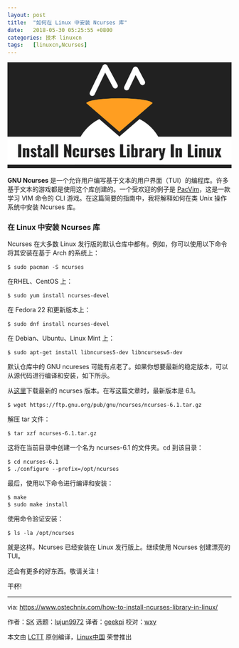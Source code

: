 ```yaml
---
layout: post
title:	"如何在 Linux 中安装 Ncurses 库"
date:	2018-05-30 05:25:55 +0800 
categories:	技术 linuxcn 
tags:	[linuxcn,Ncurses]
---
```



![](/Asserts/Images/album/201805/30/052558qxq9b12iz8qk8nqh.png)


**GNU Ncurses** 是一个允许用户编写基于文本的用户界面（TUI）的编程库。许多基于文本的游戏都是使用这个库创建的。一个受欢迎的例子是 [PacVim](https://www.ostechnix.com/pacvim-a-cli-game-to-learn-vim-commands/)，这是一款学习 VIM 命令的 CLI 游戏。在这篇简要的指南中，我将解释如何在类 Unix 操作系统中安装 Ncurses 库。


### 在 Linux 中安装 Ncurses 库


Ncurses 在大多数 Linux 发行版的默认仓库中都有。例如，你可以使用以下命令将其安装在基于 Arch 的系统上：



```
$ sudo pacman -S ncurses

```

在RHEL、CentOS 上：



```
$ sudo yum install ncurses-devel

```

在 Fedora 22 和更新版本上：



```
$ sudo dnf install ncurses-devel

```

在 Debian、Ubuntu、Linux Mint 上：



```
$ sudo apt-get install libncurses5-dev libncursesw5-dev

```

默认仓库中的 GNU ncureses 可能有点老了。如果你想要最新的稳定版本，可以从源代码进行编译和安装，如下所示。


从[这里](https://ftp.gnu.org/pub/gnu/ncurses/)下载最新的 ncurses 版本。在写这篇文章时，最新版本是 6.1。



```
$ wget https://ftp.gnu.org/pub/gnu/ncurses/ncurses-6.1.tar.gz

```

解压 tar 文件：



```
$ tar xzf ncurses-6.1.tar.gz

```

这将在当前目录中创建一个名为 ncurses-6.1 的文件夹。cd 到该目录：



```
$ cd ncurses-6.1
$ ./configure --prefix=/opt/ncurses

```

最后，使用以下命令进行编译和安装：



```
$ make
$ sudo make install

```

使用命令验证安装：



```
$ ls -la /opt/ncurses

```

就是这样。Ncurses 已经安装在 Linux 发行版上。继续使用 Ncurses 创建漂亮的 TUI。


还会有更多的好东西。敬请关注！


干杯!




---


via: <https://www.ostechnix.com/how-to-install-ncurses-library-in-linux/>


作者：[SK](https://www.ostechnix.com/author/sk/) 选题：[lujun9972](https://github.com/lujun9972) 译者：[geekpi](https://github.com/geekpi) 校对：[wxy](https://github.com/wxy)


本文由 [LCTT](https://github.com/LCTT/TranslateProject) 原创编译，[Linux中国](https://linux.cn/) 荣誉推出
